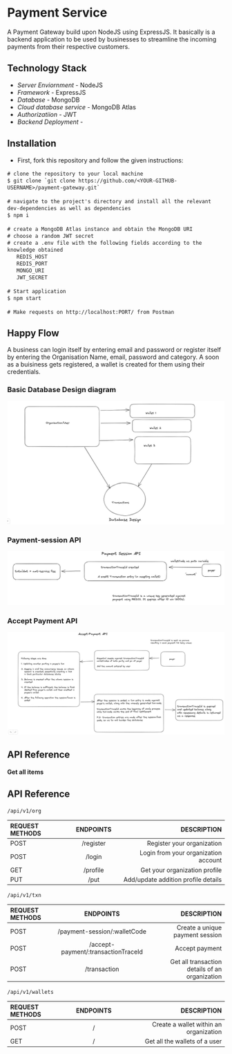 # Payment Service

A Payment Gateway build upon NodeJS using ExpressJS. It basically is a backend application to be used by businesses to streamline the incoming payments from their respective customers.

## Technology Stack
- *Server Enviornment* - NodeJS
- *Framework* - ExpressJS
- *Database* - MongoDB
- *Cloud database service* - MongoDB Atlas
- *Authorizatiion* - JWT
- *Backend Deployment* -

## Installation

- First, fork this repository and follow the given instructions:

```
# clone the repository to your local machine
$ git clone `git clone https://github.com/<YOUR-GITHUB-USERNAME>/payment-gateway.git`

# navigate to the project's directory and install all the relevant dev-dependencies as well as dependencies
$ npm i

# create a MongoDB Atlas instance and obtain the MongoDB URI
# choose a random JWT secret
# create a .env file with the following fields according to the knowledge obtained
   REDIS_HOST 
   REDIS_PORT 
   MONGO_URI 
   JWT_SECRET 
   
# Start application
$ npm start

# Make requests on http://localhost:PORT/ from Postman
```

## Happy Flow
A business can login itself by entering email and password or register itself by entering the Organisation Name, email, password and category. A soon as a buisiness gets registered, a wallet is created for them using their credentials.
### Basic Database Design diagram
![Database design diagram](https://github.com/0xVegeta/payment-gateway/raw/main/assets/Database%20design.jpeg)<br>

### Payment-session API
![Payment-session API](https://github.com/0xVegeta/payment-gateway/raw/main/assets/payment-session-API.jpeg)<br>

### Accept Payment API
![Accept-payment](https://github.com/0xVegeta/payment-gateway/raw/main/assets/accept-payment.jpeg)

## API Reference

#### Get all items

## API Reference

`/api/v1/org`

| REQUEST METHODS | ENDPOINTS | DESCRIPTION |
| :-------------- | :-------: | ------------------: |
| POST | /register |  Register your organization |
| POST | /login| Login from your organization account|
| GET | /profile | Get your organization profile |
| PUT | /put | Add/update addition profile details|


`/api/v1/txn`

| REQUEST METHODS | ENDPOINTS | DESCRIPTION |
| :-------------- | :-------: | ------------------: |
| POST | /payment-session/:walletCode |  Create a unique payment session |
| POST | /accept-payment/:transactionTraceId | Accept payment|
| POST | /transaction | Get all transaction details of an organization |

`/api/v1/wallets`

| REQUEST METHODS | ENDPOINTS | DESCRIPTION |
| :-------------- | :-------: | ------------------: |
| POST | / |  Create a wallet within an organization |
| GET | / | Get all the wallets of a user |


